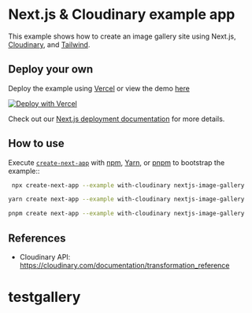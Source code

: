 # Next.js & Cloudinary example app

This example shows how to create an image gallery site using Next.js, [Cloudinary](https://cloudinary.com), and [Tailwind](https://tailwindcss.com).

## Deploy your own

Deploy the example using [Vercel](https://vercel.com?utm_source=github&utm_medium=readme&utm_campaign=next-example) or view the demo [here](https://nextconf-images.vercel.app/)

[![Deploy with Vercel](https://vercel.com/button)](https://vercel.com/new/clone?repository-url=https://github.com/vercel/next.js/tree/canary/examples/with-cloudinary&project-name=nextjs-image-gallery&repository-name=with-cloudinary&env=NEXT_PUBLIC_CLOUDINARY_CLOUD_NAME,CLOUDINARY_API_KEY,CLOUDINARY_API_SECRET,CLOUDINARY_FOLDER&envDescription=API%20Keys%20from%20Cloudinary%20needed%20to%20run%20this%20application.)

Check out our [Next.js deployment documentation](https://nextjs.org/docs/deployment) for more details.

## How to use

Execute [`create-next-app`](https://github.com/vercel/next.js/tree/canary/packages/create-next-app) with [npm](https://docs.npmjs.com/cli/init), [Yarn](https://yarnpkg.com/lang/en/docs/cli/create/), or [pnpm](https://pnpm.io) to bootstrap the example::

```bash
 npx create-next-app --example with-cloudinary nextjs-image-gallery
```

```bash
yarn create next-app --example with-cloudinary nextjs-image-gallery
```

```bash
pnpm create next-app --example with-cloudinary nextjs-image-gallery
```

## References

- Cloudinary API: https://cloudinary.com/documentation/transformation_reference
# testgallery
